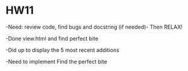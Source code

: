 # HW11
-Need: review code, find bugs and docstring (if needed)- Then RELAX!

-Done view.html and find perfect bite

-Did up to display the 5 most recent additions

-Need to implement Find the perfect bite
